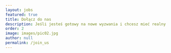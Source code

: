 ```yaml
---
layout: jobs
featured: true
title: Dołącz do nas
description: Jeśli jesteś gotowy na nowe wyzwania i chcesz mieć realny wpływ na rozwój przyszłych programistów zapraszamy do nas. Nasza ekipa to ludzie o otwartych umysłach, którzy dzielą się wiedzą i doświadczeniem, a w trudniejszych chwilach służą sobie nawzajem pomocą.
order: 2
image: images/pic02.jpg
author: null
permalink: /join_us
---
```



